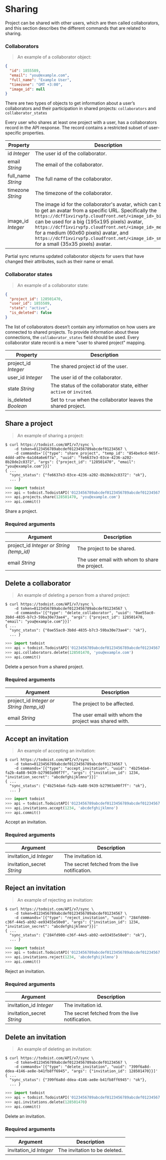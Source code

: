 # Sharing

Project can be shared with other users, which are then called collaborators, and this section describes the different commands that are related to sharing.

### Collaborators

> An example of a collaborator object:

```json
{
  "id": 1855589,
  "email": "you@example.com",
  "full_name": "Example User",
  "timezone": "GMT +3:00",
  "image_id": null
}
```

There are two types of objects to get information about a user’s collaborators and their participation in shared projects: `collaborators` and `collaborator_states`

Every user who shares at least one project with a user, has a collaborators record in the API response. The record contains a restricted subset of user-specific properties.

Property | Description
-------- | -----------
id *Integer* | The user id of the collaborator.
email *String* | The email of the collaborator.
full_name *String* | The full name of the collaborator.
timezone *String* | The timezone of the collaborator.
image_id *Integer* | The image id for the collaborator's avatar, which can be used to get an avatar from a specific URL.  Specifically the `https://dcff1xvirvpfp.cloudfront.net/<image_id>_big.jpg` can be used for a big (195x195 pixels) avatar, `https://dcff1xvirvpfp.cloudfront.net/<image_id>_medium.jpg` for a medium (60x60 pixels) avatar, and `https://dcff1xvirvpfp.cloudfront.net/<image_id>_small.jpg` for a small (35x35 pixels) avatar.

Partial sync returns updated collaborator objects for users that have changed their attributes, such as their name or email.


### Collaborator states

> An example of a collaborator state:

```json
{
  "project_id": 128501470,
  "user_id": 1855589,
  "state": "active",
  "is_deleted": false
}
```

The list of collaborators doesn’t contain any information on how users are connected to shared projects. To provide information about these connections, the `collaborator_states` field should be used. Every collaborator state record is a mere "user to shared project" mapping.

Property | Description
-------- | -----------
project_id *Integer* | The shared project id of the user.
user_id *Integer* | The user id of the collaborator.
state *String* | The status of the collaborator state, either `active` or `invited`.
is_deleted *Boolean* | Set to `true` when the collaborator leaves the shared project.

## Share a project

> An example of sharing a project:

```shell
$ curl https://todoist.com/API/v7/sync \
    -d token=0123456789abcdef0123456789abcdef01234567 \
    -d commands='[{"type": "share_project", "temp_id": "854be9cd-965f-4ddd-a07e-6a1d4a6e6f7a", "uuid": "fe6637e3-03ce-4236-a202-8b28de2c8372", "args": {"project_id": "128501470", "email": "you@example.com"}}]'
{ ...
  "sync_status": {"fe6637e3-03ce-4236-a202-8b28de2c8372": "ok"},
  ... }
```

```python
>>> import todoist
>>> api = todoist.TodoistAPI('0123456789abcdef0123456789abcdef01234567')
>>> api.projects.share(128501470, 'you@example.com')
>>> api.commit()
```

Share a project.

### Required arguments

Argument | Description
-------- | -----------
project_id *Integer or String (temp_id)* | The project to be shared.
email *String* | The user email with whom to share the project.

## Delete a collaborator

> An example of deleting a person from a shared project:

```shell
$ curl https://todoist.com/API/v7/sync \
    -d token=0123456789abcdef0123456789abcdef01234567 \
    -d commands='[{"type": "delete_collaborator", "uuid": "0ae55ac0-3b8d-4835-b7c3-59ba30e73ae4", "args": {"project_id": 128501470, "email": "you@example.com"}}]'
{ ...
  "sync_status": {"0ae55ac0-3b8d-4835-b7c3-59ba30e73ae4": "ok"},
  ... }
```

```python
>>> import todoist
>>> api = todoist.TodoistAPI('0123456789abcdef0123456789abcdef01234567')
>>> api.collaborators.delete(128501470, 'you@example.com')
>>> api.commit()
```

Delete a person from a shared project.

### Required arguments

Argument | Description
-------- | -----------
project_id *Integer or String (temp_id)* | The project to be affected.
email *String* | The user email with whom the project was shared with.

## Accept an invitation

> An example of accepting an invitation:

```shell
$ curl https://todoist.com/API/v7/sync \
    -d token=0123456789abcdef0123456789abcdef01234567 \
    -d commands='[{"type": "accept_invitation", "uuid": "4b254da4-fa2b-4a88-9439-b27903a90f7f", "args": {"invitation_id": 1234,  "invitation_secret": "abcdefghijklmno"}}]'
{ ...
  "sync_status": {"4b254da4-fa2b-4a88-9439-b27903a90f7f": "ok"},
  ... }
```

```python
>>> import todoist
>>> api = todoist.TodoistAPI('0123456789abcdef0123456789abcdef01234567')
>>> api.invitations.accept(1234, 'abcdefghijklmno')
>>> api.commit()
```

Accept an invitation.

### Required arguments

Argument | Description
-------- | -----------
invitation_id *Integer* | The invitation id.
invitation_secret *String* | The secret fetched from the live notification.

## Reject an invitation

> An example of rejecting an invitation:

```shell
$ curl https://todoist.com/API/v7/sync \
    -d token=0123456789abcdef0123456789abcdef01234567 \
    -d commands='[{"type": "reject_invitation", "uuid": "284fd900-c36f-44e5-ab92-ee93455e50e0", "args": {"invitation_id": 1234,  "invitation_secret": "abcdefghijklmno"}}]'
{ ...
  "sync_status": {"284fd900-c36f-44e5-ab92-ee93455e50e0": "ok"},
  ... }
```

```python
>>> import todoist
>>> api = todoist.TodoistAPI('0123456789abcdef0123456789abcdef01234567')
>>> api.invitations.reject(1234, 'abcdefghijklmno')
>>> api.commit()
```

Reject an invitation.

### Required arguments

Argument | Description
-------- | -----------
invitation_id *Integer* | The invitation id.
invitation_secret *String* | The secret fetched from the live notification.

## Delete an invitation

> An example of deleting an invitation:

```shell
$ curl https://todoist.com/API/v7/sync \
    -d token=0123456789abcdef0123456789abcdef01234567 \
    -d commands='[{"type": "delete_invitation", "uuid": "399f6a8d-ddea-4146-ae8e-b41fb8ff6945", "args": {"invitation_id": 128501470}}]'
{ ...
  "sync_status": {"399f6a8d-ddea-4146-ae8e-b41fb8ff6945": "ok"},
  ... }
```

```python
>>> import todoist
>>> api = todoist.TodoistAPI('0123456789abcdef0123456789abcdef01234567')
>>> api.invitations.delete(128501470)
>>> api.commit()
```

Delete an invitation.

### Required arguments

Argument | Description
-------- | -----------
invitation_id *Integer* | The invitation to be deleted.
